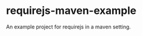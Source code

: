 requirejs-maven-example
=======================

An example project for requirejs in a maven setting.